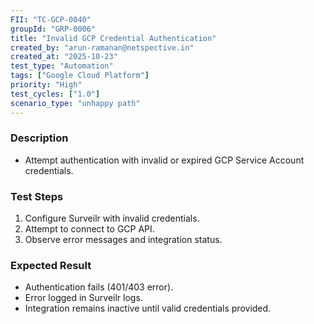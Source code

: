 ```yaml
---
FII: "TC-GCP-0040"
groupId: "GRP-0006"
title: "Invalid GCP Credential Authentication"
created_by: "arun-ramanan@netspective.in"
created_at: "2025-10-23"
test_type: "Automation"
tags: ["Google Cloud Platform"]
priority: "High"
test_cycles: ["1.0"]
scenario_type: "unhappy path"
---
```

### Description
- Attempt authentication with invalid or expired GCP Service Account credentials.

### Test Steps
1. Configure Surveilr with invalid credentials.  
2. Attempt to connect to GCP API.  
3. Observe error messages and integration status.

### Expected Result
- Authentication fails (401/403 error).  
- Error logged in Surveilr logs.  
- Integration remains inactive until valid credentials provided.

